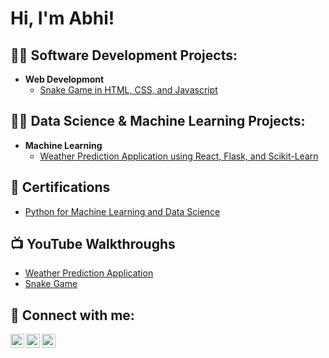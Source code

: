 <h1>Hi, I'm Abhi!

<h2>👨‍💻 Software Development Projects:</h2>

- <b>Web Developmont</b>
  - [Snake Game in HTML, CSS, and Javascript](https://abhidevireddy.github.io/snake-game/)

<h2>👨‍💻 Data Science & Machine Learning Projects:</h2>
  
- <b>Machine Learning</b>
  - [Weather Prediction Application using React, Flask, and Scikit-Learn]()
 
<h2>📝 Certifications</h2>

- [Python for Machine Learning and Data Science]()

<h2>📺 YouTube Walkthroughs</h2>

- [Weather Prediction Application]()
- [Snake Game]()

<h2> 🤳 Connect with me:</h2>

[<img align="left" alt="JoshMadakor | YouTube" width="22px" src="https://cdn.jsdelivr.net/npm/simple-icons@v3/icons/youtube.svg" />][youtube]
[<img align="left" alt="JoshMadakor | LinkedIn" width="22px" src="https://cdn.jsdelivr.net/npm/simple-icons@v3/icons/linkedin.svg" />][linkedin]
[<img align="left" alt="JoshMadakor | Instagram" width="22px" src="https://cdn.jsdelivr.net/npm/simple-icons@v3/icons/instagram.svg" />][instagram]

[youtube]: asdf
[instagram]: asdf 
[linkedin]: https://www.linkedin.com/in/abhidevireddy/

<!--
**joshmadakor1/joshmadakor1** is a ✨ _special_ ✨ repository because its `README.md` (this file) appears on your GitHub profile.

Here are some ideas to get you started:

- 🔭 I’m currently working on ...
- 🌱 I’m currently learning ...
- 👯 I’m looking to collaborate on ...
- 🤔 I’m looking for help with ...
- 💬 Ask me about ...
- 📫 How to reach me: ...
- 😄 Pronouns: ...
- ⚡ Fun fact: ...
-->

